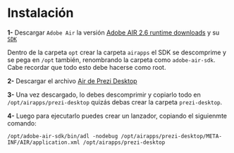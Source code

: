 Instalación
===========

**1-** Descargar `Adobe Air` la versión [Adobe AIR 2.6 runtime downloads](http://airdownload.adobe.com/air/lin/download/2.6/AdobeAIRInstaller.bin) y su [`SDK`](http://helpx.adobe.com/air/kb/archived-air-sdk-version.html)

Dentro de la carpeta `opt`  crear la carpeta `airapps` el SDK se descomprime y se pega en `/opt` también, renombrando la carpeta como `adobe-air-sdk`.  Cabe recordar que todo esto debe hacerse como root.

**2-** Descargar el archivo [Air de Prezi Desktop](http://www.mediafire.com/download/2e4v9hw3hv3qgz9/PreziDesktop_3.042.air)

**3-** Una vez descargado, lo debes descomprimir y copiarlo todo en `/opt/airapps/prezi-desktop` quizás debas crear la carpeta `prezi-desktop`.

**4-** Luego para ejecutarlo puedes crear un lanzador, copiando el siguienmte comando:

```
/opt/adobe-air-sdk/bin/adl -nodebug /opt/airapps/prezi-desktop/META-INF/AIR/application.xml /opt/airapps/prezi-desktop

```
